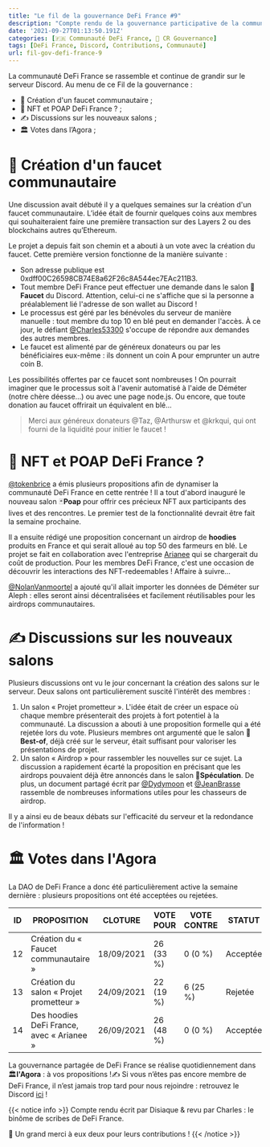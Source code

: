 ```yaml
---
title: "Le fil de la gouvernance DeFi France #9"
description: "Compte rendu de la gouvernance participative de la communauté DeFi France. Un faucet communautaire pour DeFi France !"
date: '2021-09-27T01:13:50.191Z'
categories: [🇫🇷 Communauté DeFi France, 📜 CR Gouvernance]
tags: [DeFi France, Discord, Contributions, Communauté]
url: fil-gov-defi-france-9
---
```


La communauté DeFi France se rassemble et continue de grandir sur le serveur Discord. Au menu de ce Fil de la gouvernance :

- 👛 Création d'un faucet communautaire ;
- 🎨 NFT et POAP DeFi France ? ;
- ✍ Discussions sur les nouveaux salons ;
- 🏛️ Votes dans l’Agora ;

# 👛 Création d'un faucet communautaire

Une discussion avait débuté il y a quelques semaines sur la création d'un faucet communautaire. L’idée était de fournir quelques coins aux membres qui souhaiteraient faire une première transaction sur des Layers 2 ou des blockchains autres qu’Ethereum.

Le projet a depuis fait son chemin et a abouti à un vote avec la création du faucet. Cette première version fonctionne de la manière suivante : 

* Son adresse publique est 0xdff00C26598CB74E8a62F26c8A544ec7EAc211B3.
* Tout membre DeFi France peut effectuer une demande dans le salon 👛**Faucet** du Discord. Attention, celui-ci ne s'affiche que si la personne a préalablement lié l'adresse de son wallet au Discord !
* Le processus est géré par les bénévoles du serveur de manière manuelle : tout membre du top 10 en blé peut en demander l'accès. À ce jour, le défiant [@Charles53300](https://twitter.com/C53300) s'occupe de répondre aux demandes des autres membres.
* Le faucet est alimenté par de généreux donateurs ou par les bénéficiaires eux-même : ils donnent un coin A pour emprunter un autre coin B.

Les possibilités offertes par ce faucet sont nombreuses ! On pourrait imaginer que le processus soit à l'avenir automatisé à l'aide de Déméter (notre chère déesse...) ou avec une page node.js. Ou encore, que toute donation au faucet offrirait un équivalent en blé...

> Merci aux généreux donateurs @Taz, @Arthursw et @krkqui, qui ont fourni de la liquidité pour initier le faucet !

# 🎨 NFT et POAP DeFi France ?

[@tokenbrice](https://twitter.com/TokenBrice) a émis plusieurs propositions afin de dynamiser la communauté DeFi France en cette rentrée ! Il a tout d'abord inauguré le nouveau salon 🃏**Poap** pour offrir ces précieux NFT aux participants des lives et des rencontres. Le premier test de la fonctionnalité devrait être fait la semaine prochaine.

Il a ensuite rédigé une proposition concernant un airdrop de **hoodies** produits en France et qui serait alloué au top 50 des farmeurs en blé. Le projet se fait en collaboration avec l'entreprise [Arianee](https://www.arianee.org/) qui se chargerait du coût de production. Pour les membres DeFi France, c'est une occasion de découvrir les interactions des NFT-redeemables ! Affaire à suivre...

[@NolanVanmoortel](https://twitter.com/NolanVanmoortel) a ajouté qu'il allait  importer les données de Déméter sur Aleph : elles seront ainsi décentralisées et facilement réutilisables pour les airdrops communautaires.

# ✍ Discussions sur les nouveaux salons

Plusieurs discussions ont vu le jour concernant la création des salons sur le serveur. Deux salons ont particulièrement suscité l'intérêt des membres :

1. Un salon « Projet prometteur ». L'idée était de créer un espace où chaque membre présenterait des projets à fort potentiel à la communauté. La discussion a abouti à une proposition formelle qui a été rejetée lors du vote. Plusieurs membres ont argumenté que le salon 💾**Best-of**, déjà créé sur le serveur, était suffisant pour valoriser les présentations de projet.
2. Un salon « Airdrop » pour rassembler les nouvelles sur ce sujet. La discussion a rapidement écarté la proposition en précisant que les airdrops pouvaient déjà être annoncés dans le salon 🤑**Spéculation**. De plus, un document partagé écrit par [@Dydymoon](https://twitter.com/dydymoon1) et [@JeanBrasse](https://twitter.com/JeanBrasse_) rassemble de nombreuses informations utiles pour les chasseurs de airdrop.

Il y a ainsi eu de beaux débats sur l'efficacité du serveur et la redondance de l'information !

# 🏛️ Votes dans l'Agora

La DAO de DeFi France a donc été particulièrement active la semaine dernière : plusieurs propositions ont été acceptées ou rejetées.

|ID| 	PROPOSITION| 	CLOTURE| 	VOTE POUR| 	VOTE CONTRE| 	STATUT|
|--|--|--|--|--|--|
|12|Création du « Faucet communautaire »|18/09/2021| 	26 (33 %)| 	0 (0 %)| 	Acceptée|
|13|Création du salon « Projet prometteur »|24/09/2021| 	22 (19 %)| 	6 (25 %)| 	Rejetée|
|14|Des hoodies DeFi France, avec « Arianee »|26/09/2021| 	26 (48 %)| 	0 (0 %)| 	Acceptée|

La gouvernance partagée de DeFi France se réalise quotidiennement dans 🏛️**l'Agora** : à vos propositions !✍ Si vous n’êtes pas encore membre de DeFi France, il n’est jamais trop tard pour nous rejoindre : retrouvez le Discord [ici](https://discord.gg/GuzNkFnZb4) !

{{< notice info >}}
Compte rendu écrit par Disiaque & revu par Charles : le binôme de scribes de DeFi France.

🙏 Un grand merci à eux deux pour leurs contributions !
{{< /notice >}}
